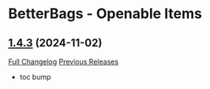 # BetterBags - Openable Items

## [1.4.3](https://github.com/Wutname1/BetterBags-Openable/tree/1.4.3) (2024-11-02)
[Full Changelog](https://github.com/Wutname1/BetterBags-Openable/commits/1.4.3) [Previous Releases](https://github.com/Wutname1/BetterBags-Openable/releases)

- toc bump  
